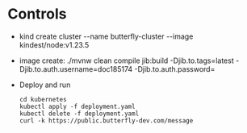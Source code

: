 # Controls
- kind create cluster --name butterfly-cluster --image kindest/node:v1.23.5

- image create: ./mvnw clean compile jib:build -Djib.to.tags=latest -Djib.to.auth.username=doc185174 -Djib.to.auth.password=

- Deploy and run
    ```
    cd kubernetes
    kubectl apply -f deployment.yaml
    kubectl delete -f deployment.yaml
    curl -k https://public.butterfly-dev.com/message
    ```
